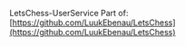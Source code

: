 LetsChess-UserService
Part of: [https://github.com/LuukEbenau/LetsChess](https://github.com/LuukEbenau/LetsChess)